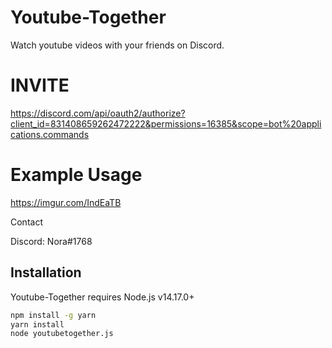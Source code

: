 # Youtube-Together

Watch youtube videos with your friends on Discord.

# INVITE

https://discord.com/api/oauth2/authorize?client_id=831408659262472222&permissions=16385&scope=bot%20applications.commands

# Example Usage

https://imgur.com/IndEaTB

Contact

Discord: Nora#1768

## Installation

Youtube-Together requires Node.js v14.17.0+

```sh
npm install -g yarn
yarn install
node youtubetogether.js
```

